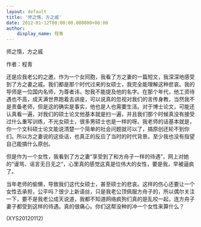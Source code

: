 ```yaml
---
layout: default
title: '师之惰，方之戚'
date: 2012-01-12T00:00:00.000000+08:00
author:
    display_name: 程青
---
```


师之惰，方之戚

作者：程青

还是应我老公的之邀，作为一个女同胞，我看了方之妻的一篇短文，我深深地感受到了方之妻之戚。我们都是那个时代过来的女硕士，我完全能理解这种悲哀。我的导师是一位国内名师，为尊者讳，恕我不能提及他的名字。在那个年代，他工资待遇也不高，成天满世界跑着去讲座，可以说真的忽视对我们的言传身教，当然我不是责备老师，但是这的确实是事实，他也是人也需要生活。对于博士论文，可能还认真看一遍，对我们的硕士论文他基本就是扫一遍，并且我们那个时候真没有接受过什么重写训练，不光女硕士，很多男硕士也是一样的呀。我老师的话基本就是，你一个文科硕士论文能说清楚一个简单的社会问题就可以了，搞原创还轮不到你们。所以方之妻说的这些话，也真正的反应了当时的时代背景。至少我也没有指望自己能搞什么原创。

但是作为一个女性，我看到了方之妻“享受到了和方舟子一样的待遇”，网上对她的“谩骂、谣言无日无之”，心里真的感觉这真是位伟大的女性，要是我，早被逼疯了。

当年老师的偷懒，导致我们这代女硕士，甚至硕士的悲哀。这样的伤心还要让一个女性去承担，公平吗？很少上新语丝，只是我老公顶佩服方舟子的，所以偶尔关注一下，要不是我老公成天说道，我都不知道网络疯狗们真的是乱咬一起，连方舟子妻子都受到这样的待遇。真的很痛心。你们这帮没种的冲一个女性来算什么？

(XYS20120112)

